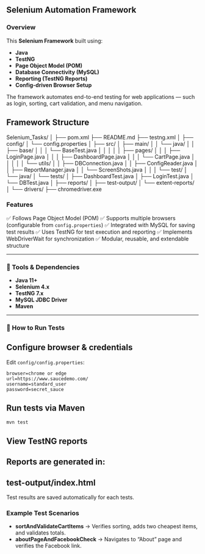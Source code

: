 ## Selenium Automation Framework

### Overview

This **Selenium Framework** built using:

* **Java**
* **TestNG**
* **Page Object Model (POM)**
* **Database Connectivity (MySQL)**
* **Reporting (TestNG Reports)**
* **Config-driven Browser Setup**

The framework automates end-to-end testing for web applications — such as login, sorting, cart validation, and menu navigation.

## Framework Structure

Selenium_Tasks/
│
├── pom.xml
├── README.md
├── testng.xml
│
├── config/
│   └── config.properties
│
├── src/
│   ├── main/
│   │   └── java/
│   │       ├── base/
│   │       │   └── BaseTest.java
│   │       │
│   │       ├── pages/
│   │       │   ├── LoginPage.java
│   │       │   ├── DashboardPage.java
│   │       │   └── CartPage.java
│   │       │
│   │       └── utils/
│   │           ├── DBConnection.java
│   │           ├── ConfigReader.java
│   │           ├── ReportManager.java
│   │           └── ScreenShots.java
│   │
│   └── test/
│       └── java/
│           └── tests/
│               ├── DashboardTest.java
│               ├── LoginTest.java
│               └── DBTest.java
│
├── reports/
│   ├── test-output/
│   └── extent-reports/
│
└── drivers/
    ├── chromedriver.exe
    

### Features

✅ Follows Page Object Model (POM)
✅ Supports multiple browsers (configurable from `config.properties`)
✅ Integrated with MySQL for saving test results
✅ Uses TestNG for test execution and reporting
✅ Implements WebDriverWait for synchronization
✅ Modular, reusable, and extendable structure

---

### 🧰 Tools & Dependencies

* **Java 11+**
* **Selenium 4.x**
* **TestNG 7.x**
* **MySQL JDBC Driver**
* **Maven**

---

### 🚀 How to Run Tests

## Configure browser & credentials

Edit `config/config.properties`:

```properties
browser=chrome or edge
url=https://www.saucedemo.com/
username=standard_user
password=secret_sauce
```

## Run tests via Maven

```bash
mvn test
```

## View TestNG reports

Reports are generated in:
---
test-output/index.html
---
Test results are saved automatically for each tests.

### Example Test Scenarios

* **sortAndValidateCartItems** → Verifies sorting, adds two cheapest items, and validates totals.
* **aboutPageAndFacebookCheck** → Navigates to “About” page and verifies the Facebook link.


